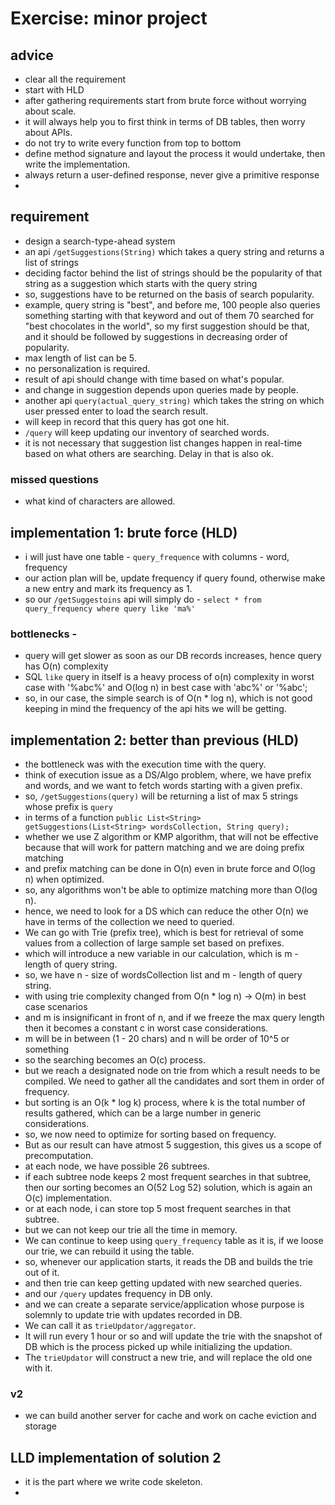 # Exercise: minor project

## advice
- clear all the requirement
- start with HLD
- after gathering requirements start from brute force without worrying about scale.
- it will always help you to first think in terms of DB tables, then worry about APIs.
- do not try to write every function from top to bottom
- define method signature and layout the process it would undertake, then write the implementation.
- always return a user-defined response, never give a primitive response
- 

## requirement
- design a search-type-ahead system
- an api `/getSuggestions(String)` which takes a query string and returns a list of strings
- deciding factor behind the list of strings should be the popularity of that string as a suggestion which starts with the query string
- so, suggestions have to be returned on the basis of search popularity.
- example, query string is "best", and before me, 100 people also queries something starting with that keyword and out of them 70 searched for "best chocolates in the world", so my first suggestion should be that, and it should be followed by suggestions in decreasing order of popularity.
- max length of list can be 5.
- no personalization is required.
- result of api should change with time based on what's popular.
- and change in suggestion depends upon queries made by people.
- another api `query(actual_query_string)` which takes the string on which user pressed enter to load the search result.
- will keep in record that this query has got one hit.
- `/query` will keep updating our inventory of searched words.
- it is not necessary that suggestion list changes happen in real-time based on what others are searching. Delay in that is also ok.

### missed questions 
- what kind of characters are allowed.

## implementation 1: brute force (HLD)
- i will just have one table - `query_frequence` with columns - word, frequency
- our action plan will be, update frequency if query found, otherwise make a new entry and mark its frequency as 1.
- so our `/getSuggestoins` api will simply do - `select * from query_frequency where query like 'ma%'`

### bottlenecks -
- query will get slower as soon as our DB records increases, hence query has O(n) complexity
- SQL `like` query in itself is a heavy process of o(n) complexity in worst case with '%abc%' and O(log n) in best case with 'abc%' or '%abc';
- so, in our case, the simple search is of O(n * log n), which is not good keeping in mind the frequency of the api hits we will be getting.

## implementation 2: better than previous (HLD)
- the bottleneck was with the execution time with the query.
- think of execution issue as a DS/Algo problem, where, we have prefix and words, and we want to fetch words starting with a given prefix.
- so, `/getSuggestions(query)` will be returning a list of max 5 strings whose prefix is `query`
- in terms of a function `public List<String> getSuggestions(List<String> wordsCollection, String query);`
- whether we use Z algorithm or KMP algorithm, that will not be effective because that will work for pattern matching and we are doing prefix matching
- and prefix matching can be done in O(n) even in brute force and O(log n) when optimized.
- so, any algorithms won't be able to optimize matching more than O(log n).
- hence, we need to look for a DS which can reduce the other O(n) we have in terms of the collection we need to queried.
- We can go with Trie (prefix tree), which is best for retrieval of some values from a collection of large sample set based on prefixes.
- which will introduce a new variable in our calculation, which is m - length of query string.
- so, we have n - size of wordsCollection list and m - length of query string.
- with using trie complexity changed from O(n * log n) -> O(m) in best case scenarios
- and m is insignificant in front of n, and if we freeze the max query length then it becomes a constant c in worst case considerations. 
- m will be in between (1 - 20 chars) and n will be order of 10^5 or something
- so the searching becomes an O(c) process.
- but we reach a designated node on trie from which a result needs to be compiled. We need to gather all the candidates and sort them in order of frequency.
- but sorting is an O(k * log k) process, where k is the total number of results gathered, which can be a large number in generic considerations.
- so, we now need to optimize for sorting based on frequency.
- But as our result can have atmost 5 suggestion, this gives us a scope of precomputation.
- at each node, we have possible 26 subtrees.
- if each subtree node keeps 2 most frequent searches in that subtree, then our sorting becomes an O(52 Log 52) solution, which is again an O(c) implementation.
- or at each node, i can store top 5 most frequent searches in that subtree.
- but we can not keep our trie all the time in memory.
- We can continue to keep using `query_frequency` table as it is, if we loose our trie, we can rebuild it using the table.
- so, whenever our application starts, it reads the DB and builds the trie out of it.
- and then trie can keep getting updated with new searched queries.
- and our `/query` updates frequency in DB only.
- and we can create a separate service/application whose purpose is solemnly to update trie with updates recorded in DB.
- We can call it as `trieUpdator/aggregator`.
- It will run every 1 hour or so and will update the trie with the snapshot of DB which is the process picked up while initializing the updation.
- The `trieUpdator` will construct a new trie, and will replace the old one with it.

### v2
- we can build another server for cache and work on cache eviction and storage

## LLD implementation of solution 2
- it is the part where we write code skeleton.
- 